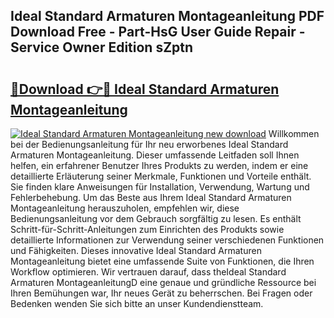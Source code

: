 ## Ideal Standard Armaturen Montageanleitung PDF Download Free - Part-HsG User Guide Repair - Service Owner Edition sZptn

# <h2><a href="http://df8ri0i.blite.top/?on=Ideal+Standard+Armaturen+Montageanleitung">🔗Download 👉🔴 Ideal Standard Armaturen Montageanleitung</a></h2>

[![Ideal Standard Armaturen Montageanleitung new download](https://i.imgur.com/lujVjoI.png)](http://df8ri0i.blite.top/?on=Ideal+Standard+Armaturen+Montageanleitung)
Willkommen bei der Bedienungsanleitung für Ihr neu erworbenes Ideal Standard Armaturen Montageanleitung. Dieser umfassende Leitfaden soll Ihnen helfen, ein erfahrener Benutzer Ihres Produkts zu werden, indem er eine detaillierte Erläuterung seiner Merkmale, Funktionen und Vorteile enthält. Sie finden klare Anweisungen für Installation, Verwendung, Wartung und Fehlerbehebung. Um das Beste aus Ihrem Ideal Standard Armaturen Montageanleitung herauszuholen, empfehlen wir, diese Bedienungsanleitung vor dem Gebrauch sorgfältig zu lesen. Es enthält Schritt-für-Schritt-Anleitungen zum Einrichten des Produkts sowie detaillierte Informationen zur Verwendung seiner verschiedenen Funktionen und Fähigkeiten. Dieses innovative Ideal Standard Armaturen Montageanleitung bietet eine umfassende Suite von Funktionen, die Ihren Workflow optimieren. Wir vertrauen darauf, dass theIdeal Standard Armaturen MontageanleitungD eine genaue und gründliche Ressource bei Ihren Bemühungen war, Ihr neues Gerät zu beherrschen. Bei Fragen oder Bedenken wenden Sie sich bitte an unser Kundendienstteam.
